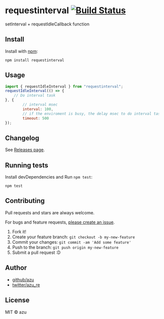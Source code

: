 # requestinterval [![Build Status](https://travis-ci.org/azu/requestinterval.svg?branch=master)](https://travis-ci.org/azu/requestinterval)

setInterval + requestIdleCallback function

## Install

Install with [npm](https://www.npmjs.com/):

    npm install requestinterval

## Usage

```js
import { requestIdleInterval } from "requestinterval";
requestIdleInterval(() => {
    // Do interval task
}, {
        // interval msec
        interval: 100,
        // if the enviroment is busy, the delay msec to do interval task
        timeout: 500
});
```

## Changelog

See [Releases page](https://github.com/azu/requestinterval/releases).

## Running tests

Install devDependencies and Run `npm test`:

    npm test

## Contributing

Pull requests and stars are always welcome.

For bugs and feature requests, [please create an issue](https://github.com/azu/requestinterval/issues).

1. Fork it!
2. Create your feature branch: `git checkout -b my-new-feature`
3. Commit your changes: `git commit -am 'Add some feature'`
4. Push to the branch: `git push origin my-new-feature`
5. Submit a pull request :D

## Author

- [github/azu](https://github.com/azu)
- [twitter/azu_re](https://twitter.com/azu_re)

## License

MIT © azu
